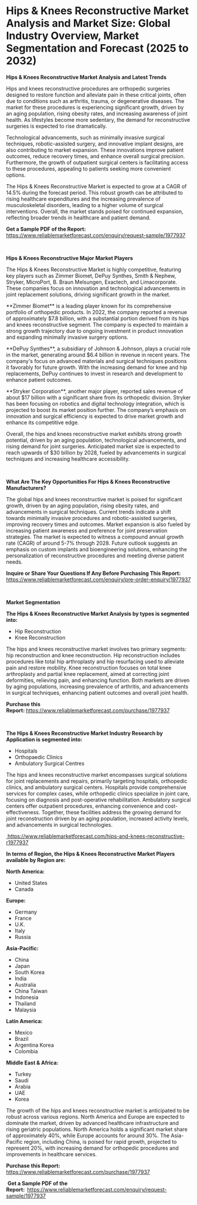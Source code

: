 <p><h1>Hips & Knees Reconstructive Market Analysis and Market Size: Global Industry Overview, Market Segmentation and Forecast (2025 to 2032)</h1></p><p><strong>Hips & Knees Reconstructive Market Analysis and Latest Trends</strong></p>
<p><p>Hips and knees reconstructive procedures are orthopedic surgeries designed to restore function and alleviate pain in these critical joints, often due to conditions such as arthritis, trauma, or degenerative diseases. The market for these procedures is experiencing significant growth, driven by an aging population, rising obesity rates, and increasing awareness of joint health. As lifestyles become more sedentary, the demand for reconstructive surgeries is expected to rise dramatically.</p><p>Technological advancements, such as minimally invasive surgical techniques, robotic-assisted surgery, and innovative implant designs, are also contributing to market expansion. These innovations improve patient outcomes, reduce recovery times, and enhance overall surgical precision. Furthermore, the growth of outpatient surgical centers is facilitating access to these procedures, appealing to patients seeking more convenient options.</p><p>The Hips & Knees Reconstructive Market is expected to grow at a CAGR of 14.5% during the forecast period. This robust growth can be attributed to rising healthcare expenditures and the increasing prevalence of musculoskeletal disorders, leading to a higher volume of surgical interventions. Overall, the market stands poised for continued expansion, reflecting broader trends in healthcare and patient demand.</p></p>
<p><strong>Get a Sample PDF of the Report:&nbsp;</strong> <a href="https://www.reliablemarketforecast.com/enquiry/request-sample/1977937?utm_campaign=3512&utm_medium=2&utm_source=Github&utm_content=ia&utm_term=13042025&utm_id=hips-knees-reconstructive">https://www.reliablemarketforecast.com/enquiry/request-sample/1977937</a></p>
<p>&nbsp;</p>
<p><strong>Hips & Knees Reconstructive Major Market Players</strong></p>
<p><p>The Hips & Knees Reconstructive Market is highly competitive, featuring key players such as Zimmer Biomet, DePuy Synthes, Smith & Nephew, Stryker, MicroPort, B. Braun Melsungen, Exactech, and Limacorporate. These companies focus on innovation and technological advancements in joint replacement solutions, driving significant growth in the market.</p><p>**Zimmer Biomet** is a leading player known for its comprehensive portfolio of orthopedic products. In 2022, the company reported a revenue of approximately $7.8 billion, with a substantial portion derived from its hips and knees reconstructive segment. The company is expected to maintain a strong growth trajectory due to ongoing investment in product innovation and expanding minimally invasive surgery options.</p><p>**DePuy Synthes**, a subsidiary of Johnson & Johnson, plays a crucial role in the market, generating around $6.4 billion in revenue in recent years. The company's focus on advanced materials and surgical techniques positions it favorably for future growth. With the increasing demand for knee and hip replacements, DePuy continues to invest in research and development to enhance patient outcomes.</p><p>**Stryker Corporation**, another major player, reported sales revenue of about $17 billion with a significant share from its orthopedic division. Stryker has been focusing on robotics and digital technology integration, which is projected to boost its market position further. The company’s emphasis on innovation and surgical efficiency is expected to drive market growth and enhance its competitive edge.</p><p>Overall, the hips and knees reconstructive market exhibits strong growth potential, driven by an aging population, technological advancements, and rising demand for joint surgeries. Anticipated market size is expected to reach upwards of $30 billion by 2028, fueled by advancements in surgical techniques and increasing healthcare accessibility.</p></p>
<p>&nbsp;</p>
<p><strong>What Are The Key Opportunities For Hips & Knees Reconstructive Manufacturers?</strong></p>
<p><p>The global hips and knees reconstructive market is poised for significant growth, driven by an aging population, rising obesity rates, and advancements in surgical techniques. Current trends indicate a shift towards minimally invasive procedures and robotic-assisted surgeries, improving recovery times and outcomes. Market expansion is also fueled by increasing patient awareness and preference for joint preservation strategies. The market is expected to witness a compound annual growth rate (CAGR) of around 5-7% through 2028. Future outlook suggests an emphasis on custom implants and bioengineering solutions, enhancing the personalization of reconstructive procedures and meeting diverse patient needs.</p></p>
<p><strong>Inquire or Share Your Questions If Any Before Purchasing This Report:</strong> <a href="https://www.reliablemarketforecast.com/enquiry/pre-order-enquiry/1977937?utm_campaign=3512&utm_medium=2&utm_source=Github&utm_content=ia&utm_term=13042025&utm_id=hips-knees-reconstructive">https://www.reliablemarketforecast.com/enquiry/pre-order-enquiry/1977937</a></p>
<p>&nbsp;</p>
<p><strong>Market Segmentation</strong></p>
<p><strong>The Hips & Knees Reconstructive Market Analysis by types is segmented into:</strong></p>
<p><ul><li>Hip Reconstruction</li><li>Knee Reconstruction</li></ul></p>
<p><p>The hips and knees reconstructive market involves two primary segments: hip reconstruction and knee reconstruction. Hip reconstruction includes procedures like total hip arthroplasty and hip resurfacing used to alleviate pain and restore mobility. Knee reconstruction focuses on total knee arthroplasty and partial knee replacement, aimed at correcting joint deformities, relieving pain, and enhancing function. Both markets are driven by aging populations, increasing prevalence of arthritis, and advancements in surgical techniques, enhancing patient outcomes and overall joint health.</p></p>
<p><strong>Purchase this Report:&nbsp;</strong><a href="https://www.reliablemarketforecast.com/purchase/1977937?utm_campaign=3512&utm_medium=2&utm_source=Github&utm_content=ia&utm_term=13042025&utm_id=hips-knees-reconstructive">https://www.reliablemarketforecast.com/purchase/1977937</a></p>
<p>&nbsp;</p>
<p><strong>The Hips & Knees Reconstructive Market Industry Research by Application is segmented into:</strong></p>
<p><ul><li>Hospitals</li><li>Orthopaedic Clinics</li><li>Ambulatory Surgical Centres</li></ul></p>
<p><p>The hips and knees reconstructive market encompasses surgical solutions for joint replacements and repairs, primarily targeting hospitals, orthopedic clinics, and ambulatory surgical centers. Hospitals provide comprehensive services for complex cases, while orthopedic clinics specialize in joint care, focusing on diagnosis and post-operative rehabilitation. Ambulatory surgical centers offer outpatient procedures, enhancing convenience and cost-effectiveness. Together, these facilities address the growing demand for joint reconstruction driven by an aging population, increased activity levels, and advancements in surgical technologies.</p></p>
<p><a href="https://www.reliablemarketforecast.com/hips-and-knees-reconstructive-r1977937?utm_campaign=3512&utm_medium=2&utm_source=Github&utm_content=ia&utm_term=13042025&utm_id=hips-knees-reconstructive">&nbsp;https://www.reliablemarketforecast.com/hips-and-knees-reconstructive-r1977937</a></p>
<p><strong>In terms of Region, the Hips & Knees Reconstructive Market Players available by Region are:</strong></p>
<p>
    <p> <strong> North America: </strong>
        <ul>
            <li>United States</li>
            <li>Canada</li>
        </ul>
        </p> 
    <p> <strong> Europe: </strong>
        <ul>
            <li>Germany</li>
            <li>France</li>
            <li>U.K.</li>
            <li>Italy</li>
            <li>Russia</li>
        </ul>
        </p> 
    <p> <strong> Asia-Pacific: </strong>
        <ul>
            <li>China</li>
            <li>Japan</li>
            <li>South Korea</li>
            <li>India</li>
            <li>Australia</li>
            <li>China Taiwan</li>
            <li>Indonesia</li>
            <li>Thailand</li>
            <li>Malaysia</li>
        </ul>
        </p> 
    <p> <strong> Latin America: </strong>
        <ul>
            <li>Mexico</li>
            <li>Brazil</li>
            <li>Argentina Korea</li>
            <li>Colombia</li>
        </ul>
        </p> 
    <p> <strong> Middle East & Africa: </strong>
        <ul>
            <li>Turkey</li>
            <li>Saudi</li>
            <li>Arabia</li>
            <li>UAE</li>
            <li>Korea</li>
        </ul>
    </p>
    </p>
<p><p>The growth of the hips and knees reconstructive market is anticipated to be robust across various regions. North America and Europe are expected to dominate the market, driven by advanced healthcare infrastructure and rising geriatric populations. North America holds a significant market share of approximately 40%, while Europe accounts for around 30%. The Asia-Pacific region, including China, is poised for rapid growth, projected to represent 20%, with increasing demand for orthopedic procedures and improvements in healthcare services.</p></p>
<p><strong>Purchase this Report: </strong><a href="https://www.reliablemarketforecast.com/purchase/1977937?utm_campaign=3512&utm_medium=2&utm_source=Github&utm_content=ia&utm_term=13042025&utm_id=hips-knees-reconstructive">https://www.reliablemarketforecast.com/purchase/1977937</a></p>
<p>&nbsp;<strong>Get a Sample PDF of the Report:&nbsp;&nbsp;</strong><a href="https://www.reliablemarketforecast.com/enquiry/request-sample/1977937?utm_campaign=3512&utm_medium=2&utm_source=Github&utm_content=ia&utm_term=13042025&utm_id=hips-knees-reconstructive">https://www.reliablemarketforecast.com/enquiry/request-sample/1977937</a></p>
<p><strong></strong></p>
<p><p></p><p></p><p></p></p>